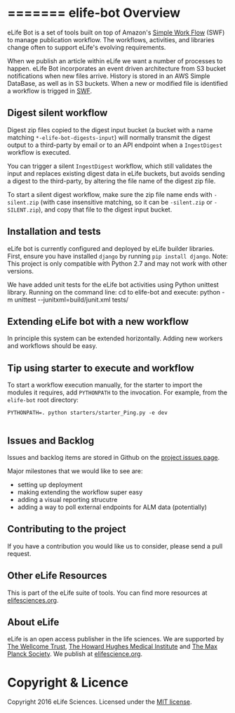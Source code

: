 =======
elife-bot Overview
=========

eLife Bot is a set of tools built on top of Amazon's [Simple Work Flow][swf] (SWF) to manage publication workflow. The workflows, activities, and libraries change often to support eLife's evolving requirements.

When we publish an article within eLife we want a number of processes to happen. eLife Bot incorporates an event driven architecture from S3 bucket notifications when new files arrive. History is stored in an AWS Simple DataBase, as well as in S3 buckets. When a new or modified file is identified a workflow is trigged in [SWF][swf].

[swf]: https://aws.amazon.com/swf/


## Digest silent workflow

Digest zip files copied to the digest input bucket (a bucket with a name matching `*-elife-bot-digests-input`) will normally transmit the digest output to a third-party by email or to an API endpoint when a `IngestDigest` workflow is executed.

You can trigger a silent `IngestDigest` workflow, which still validates the input and replaces existing digest data in eLife buckets, but avoids sending a digest to the third-party, by altering the file name of the digest zip file.

To start a silent digest workflow, make sure the zip file name ends with `-silent.zip` (with case insensitive matching, so it can be `-silent.zip` or `-SILENT.zip`), and copy that file to the digest input bucket.


## Installation and tests

eLife bot is currently configured and deployed by eLife builder libraries. First, ensure you have installed `django` by running `pip install django`. Note: This project is only compatible with Python 2.7 and may not work with other versions.



We have added unit tests for the eLife bot activities using Python unittest library. Running on the command line:
cd to elife-bot and execute:
python -m unittest --junitxml=build/junit.xml tests/




## Extending eLife bot with a new workflow

In principle this system can be extended horizontally. Adding new workers and workflows should be easy. 


## Tip using starter to execute and workflow

To start a workflow execution manually, for the starter to import the modules it requires, add `PYTHONPATH` to the invocation. For example, from the `elife-bot` root directory:

```
PYTHONPATH=. python starters/starter_Ping.py -e dev


```

## Issues and Backlog

Issues and backlog items are stored in Github on the [project issues page][pip].

Major milestones that we would like to see are:

- setting up deployment
- making extending the workflow super easy
- adding a visual reporting strucutre
- adding a way to poll external endpoints for ALM data (potentially)

[pip]: https://github.com/elifesciences/elife-bot/issues?labels=2+-+Working&milestone=2&state=open



## Contributing to the project

If you have a contribution you would like us to consider, please send a pull request. 


## Other eLife Resources

This is part of the eLife suite of tools. You can find more resources at [elifesciences.org](elifesciences.org).


## About eLife

eLife is an open access publisher in the life sciences. We are supported by [The Wellcome Trust](http://www.wellcome.ac.uk/), [The Howard Hughes Medical Institute](http://www.hhmi.org/) and [The Max Planck Society](http://www.mpg.de/en). We publish at [elifescience.org](http://elifesciences.org/).

# Copyright & Licence

Copyright 2016 eLife Sciences. Licensed under the [MIT license](LICENSE).
